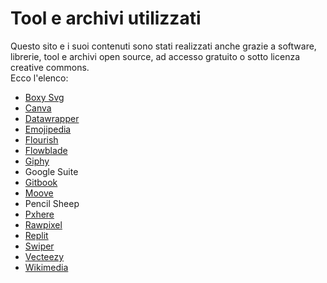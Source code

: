 # Tool e archivi utilizzati

Questo sito e i suoi contenuti sono stati realizzati anche grazie a software, librerie, tool e archivi open source, ad accesso gratuito o sotto licenza creative commons.\
Ecco l'elenco:

* [Boxy Svg](https://boxy-svg.com/)
* [Canva](https://www.canva.com/)
* [Datawrapper](https://www.datawrapper.de/)
* [Emojipedia](https://emojipedia.org/)
* [Flourish](https://flourish.studio/)
* [Flowblade](https://jliljebl.github.io/flowblade/)
* [Giphy](https://giphy.com/)
* Google Suite
* [Gitbook](https://www.gitbook.com/)
* [Moove](https://github.com/willianmano/moodle-theme\_moove)
* Pencil Sheep
* [Pxhere](https://pxhere.com/)
* [Rawpixel](https://www.rawpixel.com/)
* [Replit](https://replit.com/)
* [Swiper](https://swiperjs.com/)
* [Vecteezy](https://www.vecteezy.com/free-vector/)
* [Wikimedia](https://commons.wikimedia.org/)
